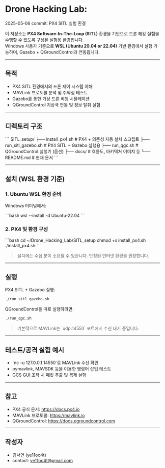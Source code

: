 # Drone Hacking Lab:

2025-05-06 commit:
PX4 SITL 실험 환경

이 저장소는 **PX4 Software-In-The-Loop (SITL)** 환경을 기반으로 드론 해킹 실험을 수행할 수 있도록 구성된 실험용 환경입니다.  
Windows 사용자 기준으로 **WSL (Ubuntu 20.04 or 22.04)** 기반 환경에서 실행 가능하며, Gazebo + QGroundControl과 연동됩니다.

---

## 목적

- PX4 SITL 환경에서의 드론 제어 시스템 이해
- MAVLink 프로토콜 분석 및 취약점 테스트
- Gazebo를 통한 가상 드론 비행 시뮬레이션
- QGroundControl 지상국 연동 및 정보 탈취 실험

---

## 디렉토리 구조

\`\`\`
SITL_setup/
├── install_px4.sh           # PX4 + 의존성 자동 설치 스크립트
├── run_sitl_gazebo.sh       # PX4 SITL + Gazebo 실행용
├── run_qgc.sh               # QGroundControl 실행기 (옵션)
├── docs/                    # 흐름도, 아키텍처 이미지 등
└── README.md                # 현재 문서
\`\`\`

---

##  설치 (WSL 환경 기준)

### 1. Ubuntu WSL 환경 준비
Windows 터미널에서:

\`\`\`bash
wsl --install -d Ubuntu-22.04
\`\`\`

### 2. PX4 및 환경 구성

\`\`\`bash
cd ~/Drone_Hacking_Lab/SITL_setup
chmod +x install_px4.sh
./install_px4.sh
\`\`\`

> 설치에는 수십 분이 소요될 수 있습니다. 안정된 인터넷 환경을 권장합니다.

---

## 실행

PX4 SITL + Gazebo 실행:
```bash
./run_sitl_gazebo.sh
```

QGroundControl을 따로 실행하려면:
```bash
./run_qgc.sh
```

> 기본적으로 MAVLink는 \`udp:14550\` 포트에서 수신 대기 중입니다.

---

## 테스트/공격 실험 예시

- \`nc -u 127.0.0.1 14550\`로 MAVLink 수신 확인
- pymavlink, MAVSDK 등을 이용한 명령어 삽입 테스트
- GCS GUI 조작 시 패킷 추출 및 복제 실험

---

## 참고

- PX4 공식 문서: https://docs.px4.io
- MAVLink 프로토콜: https://mavlink.io
- QGroundControl: https://docs.qgroundcontrol.com

---

## 작성자

- 김서연 (ye11oc4t)  
- contact: ye11oc4t@gmail.com
